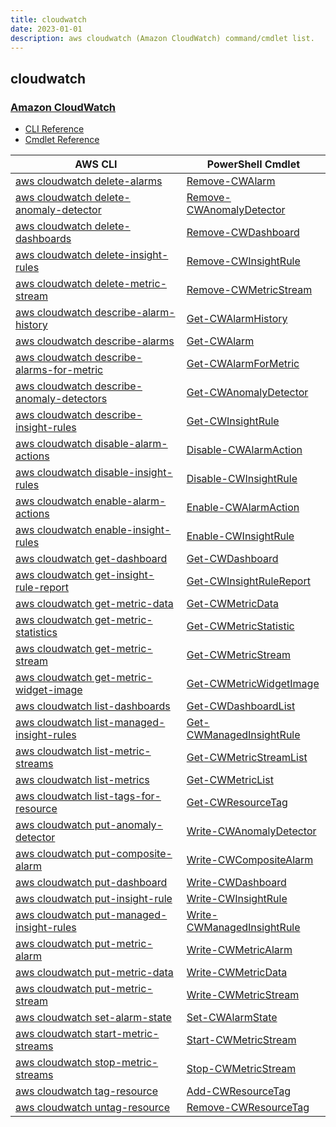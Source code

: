 ```yaml
---
title: cloudwatch
date: 2023-01-01
description: aws cloudwatch (Amazon CloudWatch) command/cmdlet list.
---
```


## cloudwatch

### [Amazon CloudWatch](https://aws.amazon.com/cloudwatch/)

* [CLI Reference](https://docs.aws.amazon.com/cli/latest/reference/cloudwatch/index.html)
* [Cmdlet Reference](https://docs.aws.amazon.com/powershell/latest/reference/items/Amazon_CloudWatch_cmdlets.html)

|AWS CLI|PowerShell Cmdlet|
|----|----|
|[aws cloudwatch delete-alarms](https://docs.aws.amazon.com/cli/latest/reference/cloudwatch/delete-alarms.html)|[Remove-CWAlarm](https://docs.aws.amazon.com/powershell/latest/reference/items/Remove-CWAlarm.html)|
|[aws cloudwatch delete-anomaly-detector](https://docs.aws.amazon.com/cli/latest/reference/cloudwatch/delete-anomaly-detector.html)|[Remove-CWAnomalyDetector](https://docs.aws.amazon.com/powershell/latest/reference/items/Remove-CWAnomalyDetector.html)|
|[aws cloudwatch delete-dashboards](https://docs.aws.amazon.com/cli/latest/reference/cloudwatch/delete-dashboards.html)|[Remove-CWDashboard](https://docs.aws.amazon.com/powershell/latest/reference/items/Remove-CWDashboard.html)|
|[aws cloudwatch delete-insight-rules](https://docs.aws.amazon.com/cli/latest/reference/cloudwatch/delete-insight-rules.html)|[Remove-CWInsightRule](https://docs.aws.amazon.com/powershell/latest/reference/items/Remove-CWInsightRule.html)|
|[aws cloudwatch delete-metric-stream](https://docs.aws.amazon.com/cli/latest/reference/cloudwatch/delete-metric-stream.html)|[Remove-CWMetricStream](https://docs.aws.amazon.com/powershell/latest/reference/items/Remove-CWMetricStream.html)|
|[aws cloudwatch describe-alarm-history](https://docs.aws.amazon.com/cli/latest/reference/cloudwatch/describe-alarm-history.html)|[Get-CWAlarmHistory](https://docs.aws.amazon.com/powershell/latest/reference/items/Get-CWAlarmHistory.html)|
|[aws cloudwatch describe-alarms](https://docs.aws.amazon.com/cli/latest/reference/cloudwatch/describe-alarms.html)|[Get-CWAlarm](https://docs.aws.amazon.com/powershell/latest/reference/items/Get-CWAlarm.html)|
|[aws cloudwatch describe-alarms-for-metric](https://docs.aws.amazon.com/cli/latest/reference/cloudwatch/describe-alarms-for-metric.html)|[Get-CWAlarmForMetric](https://docs.aws.amazon.com/powershell/latest/reference/items/Get-CWAlarmForMetric.html)|
|[aws cloudwatch describe-anomaly-detectors](https://docs.aws.amazon.com/cli/latest/reference/cloudwatch/describe-anomaly-detectors.html)|[Get-CWAnomalyDetector](https://docs.aws.amazon.com/powershell/latest/reference/items/Get-CWAnomalyDetector.html)|
|[aws cloudwatch describe-insight-rules](https://docs.aws.amazon.com/cli/latest/reference/cloudwatch/describe-insight-rules.html)|[Get-CWInsightRule](https://docs.aws.amazon.com/powershell/latest/reference/items/Get-CWInsightRule.html)|
|[aws cloudwatch disable-alarm-actions](https://docs.aws.amazon.com/cli/latest/reference/cloudwatch/disable-alarm-actions.html)|[Disable-CWAlarmAction](https://docs.aws.amazon.com/powershell/latest/reference/items/Disable-CWAlarmAction.html)|
|[aws cloudwatch disable-insight-rules](https://docs.aws.amazon.com/cli/latest/reference/cloudwatch/disable-insight-rules.html)|[Disable-CWInsightRule](https://docs.aws.amazon.com/powershell/latest/reference/items/Disable-CWInsightRule.html)|
|[aws cloudwatch enable-alarm-actions](https://docs.aws.amazon.com/cli/latest/reference/cloudwatch/enable-alarm-actions.html)|[Enable-CWAlarmAction](https://docs.aws.amazon.com/powershell/latest/reference/items/Enable-CWAlarmAction.html)|
|[aws cloudwatch enable-insight-rules](https://docs.aws.amazon.com/cli/latest/reference/cloudwatch/enable-insight-rules.html)|[Enable-CWInsightRule](https://docs.aws.amazon.com/powershell/latest/reference/items/Enable-CWInsightRule.html)|
|[aws cloudwatch get-dashboard](https://docs.aws.amazon.com/cli/latest/reference/cloudwatch/get-dashboard.html)|[Get-CWDashboard](https://docs.aws.amazon.com/powershell/latest/reference/items/Get-CWDashboard.html)|
|[aws cloudwatch get-insight-rule-report](https://docs.aws.amazon.com/cli/latest/reference/cloudwatch/get-insight-rule-report.html)|[Get-CWInsightRuleReport](https://docs.aws.amazon.com/powershell/latest/reference/items/Get-CWInsightRuleReport.html)|
|[aws cloudwatch get-metric-data](https://docs.aws.amazon.com/cli/latest/reference/cloudwatch/get-metric-data.html)|[Get-CWMetricData](https://docs.aws.amazon.com/powershell/latest/reference/items/Get-CWMetricData.html)|
|[aws cloudwatch get-metric-statistics](https://docs.aws.amazon.com/cli/latest/reference/cloudwatch/get-metric-statistics.html)|[Get-CWMetricStatistic](https://docs.aws.amazon.com/powershell/latest/reference/items/Get-CWMetricStatistic.html)|
|[aws cloudwatch get-metric-stream](https://docs.aws.amazon.com/cli/latest/reference/cloudwatch/get-metric-stream.html)|[Get-CWMetricStream](https://docs.aws.amazon.com/powershell/latest/reference/items/Get-CWMetricStream.html)|
|[aws cloudwatch get-metric-widget-image](https://docs.aws.amazon.com/cli/latest/reference/cloudwatch/get-metric-widget-image.html)|[Get-CWMetricWidgetImage](https://docs.aws.amazon.com/powershell/latest/reference/items/Get-CWMetricWidgetImage.html)|
|[aws cloudwatch list-dashboards](https://docs.aws.amazon.com/cli/latest/reference/cloudwatch/list-dashboards.html)|[Get-CWDashboardList](https://docs.aws.amazon.com/powershell/latest/reference/items/Get-CWDashboardList.html)|
|[aws cloudwatch list-managed-insight-rules](https://docs.aws.amazon.com/cli/latest/reference/cloudwatch/list-managed-insight-rules.html)|[Get-CWManagedInsightRule](https://docs.aws.amazon.com/powershell/latest/reference/items/Get-CWManagedInsightRule.html)|
|[aws cloudwatch list-metric-streams](https://docs.aws.amazon.com/cli/latest/reference/cloudwatch/list-metric-streams.html)|[Get-CWMetricStreamList](https://docs.aws.amazon.com/powershell/latest/reference/items/Get-CWMetricStreamList.html)|
|[aws cloudwatch list-metrics](https://docs.aws.amazon.com/cli/latest/reference/cloudwatch/list-metrics.html)|[Get-CWMetricList](https://docs.aws.amazon.com/powershell/latest/reference/items/Get-CWMetricList.html)|
|[aws cloudwatch list-tags-for-resource](https://docs.aws.amazon.com/cli/latest/reference/cloudwatch/list-tags-for-resource.html)|[Get-CWResourceTag](https://docs.aws.amazon.com/powershell/latest/reference/items/Get-CWResourceTag.html)|
|[aws cloudwatch put-anomaly-detector](https://docs.aws.amazon.com/cli/latest/reference/cloudwatch/put-anomaly-detector.html)|[Write-CWAnomalyDetector](https://docs.aws.amazon.com/powershell/latest/reference/items/Write-CWAnomalyDetector.html)|
|[aws cloudwatch put-composite-alarm](https://docs.aws.amazon.com/cli/latest/reference/cloudwatch/put-composite-alarm.html)|[Write-CWCompositeAlarm](https://docs.aws.amazon.com/powershell/latest/reference/items/Write-CWCompositeAlarm.html)|
|[aws cloudwatch put-dashboard](https://docs.aws.amazon.com/cli/latest/reference/cloudwatch/put-dashboard.html)|[Write-CWDashboard](https://docs.aws.amazon.com/powershell/latest/reference/items/Write-CWDashboard.html)|
|[aws cloudwatch put-insight-rule](https://docs.aws.amazon.com/cli/latest/reference/cloudwatch/put-insight-rule.html)|[Write-CWInsightRule](https://docs.aws.amazon.com/powershell/latest/reference/items/Write-CWInsightRule.html)|
|[aws cloudwatch put-managed-insight-rules](https://docs.aws.amazon.com/cli/latest/reference/cloudwatch/put-managed-insight-rules.html)|[Write-CWManagedInsightRule](https://docs.aws.amazon.com/powershell/latest/reference/items/Write-CWManagedInsightRule.html)|
|[aws cloudwatch put-metric-alarm](https://docs.aws.amazon.com/cli/latest/reference/cloudwatch/put-metric-alarm.html)|[Write-CWMetricAlarm](https://docs.aws.amazon.com/powershell/latest/reference/items/Write-CWMetricAlarm.html)|
|[aws cloudwatch put-metric-data](https://docs.aws.amazon.com/cli/latest/reference/cloudwatch/put-metric-data.html)|[Write-CWMetricData](https://docs.aws.amazon.com/powershell/latest/reference/items/Write-CWMetricData.html)|
|[aws cloudwatch put-metric-stream](https://docs.aws.amazon.com/cli/latest/reference/cloudwatch/put-metric-stream.html)|[Write-CWMetricStream](https://docs.aws.amazon.com/powershell/latest/reference/items/Write-CWMetricStream.html)|
|[aws cloudwatch set-alarm-state](https://docs.aws.amazon.com/cli/latest/reference/cloudwatch/set-alarm-state.html)|[Set-CWAlarmState](https://docs.aws.amazon.com/powershell/latest/reference/items/Set-CWAlarmState.html)|
|[aws cloudwatch start-metric-streams](https://docs.aws.amazon.com/cli/latest/reference/cloudwatch/start-metric-streams.html)|[Start-CWMetricStream](https://docs.aws.amazon.com/powershell/latest/reference/items/Start-CWMetricStream.html)|
|[aws cloudwatch stop-metric-streams](https://docs.aws.amazon.com/cli/latest/reference/cloudwatch/stop-metric-streams.html)|[Stop-CWMetricStream](https://docs.aws.amazon.com/powershell/latest/reference/items/Stop-CWMetricStream.html)|
|[aws cloudwatch tag-resource](https://docs.aws.amazon.com/cli/latest/reference/cloudwatch/tag-resource.html)|[Add-CWResourceTag](https://docs.aws.amazon.com/powershell/latest/reference/items/Add-CWResourceTag.html)|
|[aws cloudwatch untag-resource](https://docs.aws.amazon.com/cli/latest/reference/cloudwatch/untag-resource.html)|[Remove-CWResourceTag](https://docs.aws.amazon.com/powershell/latest/reference/items/Remove-CWResourceTag.html)|

